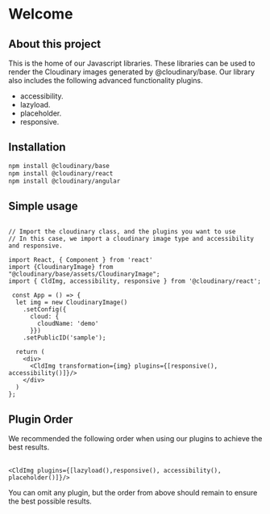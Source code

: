 # Welcome

## About this project

This is the home of our Javascript libraries. These libraries can be used to render the
Cloudinary images generated by @cloudinary/base. Our library also includes the following advanced functionality 
plugins.

- accessibility.
- lazyload.
- placeholder.  
- responsive.

## Installation
```bash
npm install @cloudinary/base 
npm install @cloudinary/react
npm install @cloudinary/angular
```

## Simple usage
```tsx

// Import the cloudinary class, and the plugins you want to use
// In this case, we import a cloudinary image type and accessibility and responsive.

import React, { Component } from 'react'
import {CloudinaryImage} from "@cloudinary/base/assets/CloudinaryImage";
import { CldImg, accessibility, responsive } from '@cloudinary/react';

 const App = () => {
  let img = new CloudinaryImage()
    .setConfig({
      cloud: {
        cloudName: 'demo'
      }})
    .setPublicID('sample');

  return (
    <div>
      <CldImg transformation={img} plugins={[responsive(), accessibility()]}/>
    </div>
  )
};
```

## Plugin Order

<div>
We recommended the following order when using our plugins to achieve the best results. 
<br/><br/>

```tsx
<CldImg plugins={[lazyload(),responsive(), accessibility(), placeholder()]}/>
```

You can omit any plugin, but the order from above should 
remain to ensure the best possible results. 
</div>

